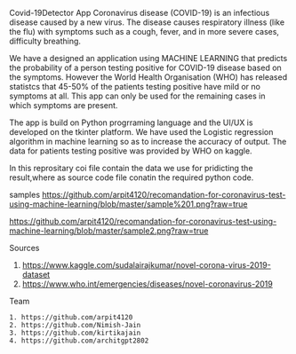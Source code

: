 Covid-19Detector App
Coronavirus disease (COVID-19) is an infectious disease caused by a new virus. The disease causes respiratory illness (like the flu) with symptoms such as a cough, fever, and in more severe cases, difficulty breathing.

We have a designed an application using MACHINE LEARNING that predicts the probability of a person testing positive for COVID-19 disease based on the symptoms. However the World Health Organisation (WHO) has released statistcs that 45-50% of the patients testing positive have mild or no symptoms at all. This app can only be used for the remaining cases in which symptoms are present.

The app is build on Python progrraming language and the UI/UX is developed on the tkinter platform. We have used the Logistic regression algorithm in machine learning so as to increase the accuracy of output. The data for patients testing positive was provided by WHO on kaggle.

In this reprositary coi file contain the data we use for pridicting the result,where as source code file  conatin the required python code.


samples
https://github.com/arpit4120/recomandation-for-coronavirus-test-using-machine-learning/blob/master/sample%201.png?raw=true

https://github.com/arpit4120/recomandation-for-coronavirus-test-using-machine-learning/blob/master/sample2.png?raw=true

Sources

  1.    https://www.kaggle.com/sudalairajkumar/novel-corona-virus-2019-dataset
  2.    https://www.who.int/emergencies/diseases/novel-coronavirus-2019


Team
    
    1. https://github.com/arpit4120
    2. https://github.com/Nimish-Jain
    3. https://github.com/kirtikajain
    4. https://github.com/architgpt2802

